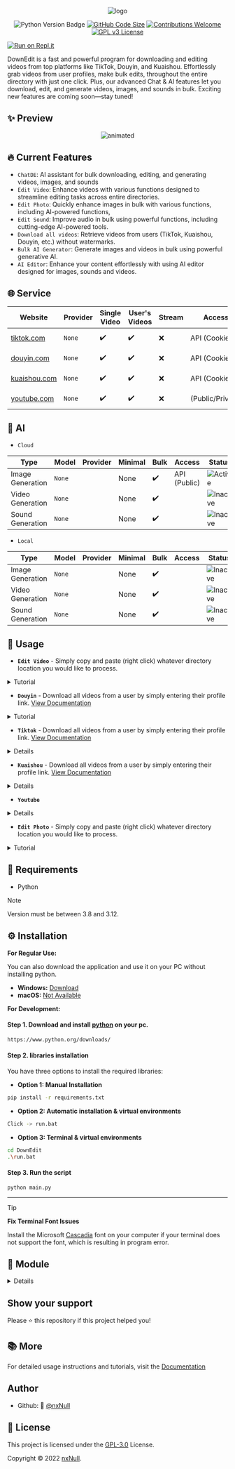 <p align="center">
  <img src="https://github.com/sokunheng/DownEdit/blob/main/docs/logo.png?raw=true" alt="logo" />
</p>

<p align="center">
  <img src="https://img.shields.io/badge/python-3.8%2B-brightgreen" alt="Python Version Badge">
  <a href="https://github.com/sokunheng/DownEdit"><img src="https://img.shields.io/github/languages/code-size/sokunheng/DownEdit" alt="GitHub Code Size"></a>
  <a href="#contributing"><img src="https://img.shields.io/badge/Contributions-Welcome-limegreen.svg" alt="Contributions Welcome"></a>
  <a href="https://www.gnu.org/licenses/gpl-3.0"><img src="https://img.shields.io/badge/License-GPLv3-blue.svg" alt="GPL v3 License"></a>
</p>

<a href="https://replit.com/new/github/sokunheng/DownEdit"><img src="https://replit.com/badge/github/sokunheng/DownEdit" alt="Run on Repl.it"></a>

<p>DownEdit is a fast and powerful program for downloading and editing videos from top platforms like TikTok, Douyin, and Kuaishou. Effortlessly grab videos from user profiles, make bulk edits, throughout the entire directory with just one click. Plus, our advanced Chat & AI features let you download, edit, and generate videos, images, and sounds in bulk. Exciting new features are coming soon—stay tuned!</p>

## ✨ Preview
<p align="center">
  <img src="https://github.com/sokunheng/DownEdit/assets/44894784/d48f25d4-17ea-47ea-b5df-df8c411ba542.gif" alt="animated" />
</p>

## 🔥 Current Features
- `ChatDE`: AI assistant for bulk downloading, editing, and generating videos, images, and sounds
- `Edit Video`: Enhance videos with various functions designed to streamline editing tasks across entire directories.
- `Edit Photo`: Quickly enhance images in bulk with various functions, including AI-powered functions,
- `Edit Sound`: Improve audio in bulk using powerful functions, including cutting-edge AI-powered tools.
- `Download all videos`: Retrieve videos from users (TikTok, Kuaishou, Douyin, etc.) without watermarks.
- `Bulk AI Generator`: Generate images and videos in bulk using powerful generative AI.
- `AI Editor`: Enhance your content effortlessly with using AI editor designed for images, sounds and videos.

## 🌐 Service

| Website| Provider| Single Video | User's Videos | Stream | Access | Status |
| --- | --- | --- | --- | --- | --- | --- |
| [tiktok.com](https://www.tiktok.com/) | `None` | ✔️ | ✔️ | ❌ | API (Cookie) | ![Active](https://img.shields.io/badge/Active-brightgreen) |
| [douyin.com](https://www.douyin.com/) | `None` | ✔️ | ✔️ | ❌ | API (Cookie) | ![Active](https://img.shields.io/badge/Active-brightgreen) |
| [kuaishou.com](https://www.kuaishou.com/?isHome=1) | `None` | ✔️ | ✔️ | ❌ | API (Cookie) | ![Active](https://img.shields.io/badge/Active-brightgreen) |
| [youtube.com](https://www.youtube.com) | `None` | ✔️ | ✔️ | ❌ | (Public/Private) | ![Active](https://img.shields.io/badge/Active-brightgreen) |

## 🤖 AI

- `Cloud`

| Type | Model | Provider| Minimal | Bulk | Access | Status |
| --- | --- | --- | --- | --- | --- | --- |
| Image Generation | `None` | | None | ✔️ | API (Public) | ![Active](https://img.shields.io/badge/Active-brightgreen) |
| Video Generation | `None` | | None | ✔️ |  | ![Inactive](https://img.shields.io/badge/Inactive-red) |
| Sound Generation | `None` | | None | ✔️ |  | ![Inactive](https://img.shields.io/badge/Inactive-red) |

- `Local`

| Type | Model | Provider| Minimal | Bulk | Access | Status |
| --- | --- | --- | --- | --- | --- | --- |
| Image Generation | `None` | | None | ✔️ |  | ![Inactive](https://img.shields.io/badge/Inactive-red) |
| Video Generation | `None` | | None | ✔️ |  | ![Inactive](https://img.shields.io/badge/Inactive-red) |
| Sound Generation | `None` | | None | ✔️ |  | ![Inactive](https://img.shields.io/badge/Inactive-red) |

## 🚀 Usage
- **`Edit Video`** - Simply copy and paste (right click) whatever directory location you would like to process.

<details>
<summary>Tutorial</summary>

```html
Enter Folder: C:\Users\Name\Desktop\Folder\Video
```

![Edit_Video_AdobeExpress](https://user-images.githubusercontent.com/44894784/200826802-58b223ea-dd01-4f3a-b896-d87228cddd4e.gif)



 Change it according to your desired video speed.
```html
Select Speed: 1.2 or 2 
```

 Input your music file location
```html
Enter Music: C:\Users\Name\Desktop\Folder\music_name.mp3
```
```html
Enter Music: music_name.mp3
```
 
</details>


- **`Douyin`** - Download all videos from a user by simply entering their profile link. [View Documentation](https://github.com/nxNull/DownEdit/blob/main/docs/douyin.md)

<details>
<summary>Tutorial</summary>

```html
Enter User Link: https://www.douyin.com/user/MS4wLjABAAAAzknqQznbR4gNJFBtYQE8ptAbM4Djr8bGDdfCUataDVSfQK8YMkSI8J5v
```
 <img src="https://user-images.githubusercontent.com/44894784/200826881-0051ef41-a59a-4b39-ae01-d252dc796acc.gif" alt="animated"  width="640"/>

</details>

- **`Tiktok`** - Download all videos from a user by simply entering their profile link. [View Documentation](https://github.com/nxNull/DownEdit/blob/main/docs/tiktok.md)

<details>

<img src="https://github.com/user-attachments/assets/69b6d459-22cc-42a2-9328-b2b9701f4409" alt="animated"/>

</details>

- **`Kuaishou`** - Download all videos from a user by simply entering their profile link. [View Documentation](https://github.com/nxNull/DownEdit/blob/main/docs/kuaishou.md)

<details>

<img src="https://github.com/user-attachments/assets/dd14fd6f-eb1d-4d87-82a0-a822823b6013" alt="kuaishou"/>

</details>

- **`Youtube`**
<details>

<img src="https://github.com/user-attachments/assets/a63d520f-2f68-40e7-9c22-61d8685dab55" alt="youtube"/>

</details>


- **`Edit Photo`** - Simply copy and paste (right click) whatever directory location you would like to process.

<details>
<summary>Tutorial</summary>

  - `Remove Background AI`
<img src="https://github.com/sokunheng/DownEdit/assets/44894784/2f351ebc-1dc2-4d97-b26f-2218426a7969.png" alt="down_edit_photo" width="537" />

</details>


## 🔎 Requirements
- Python
> [!NOTE]
> Version must be between 3.8 and 3.12.


## ⚙ Installation

**For Regular Use:**

You can also download the application and use it on your PC without installing python.
- **Windows:** [Download](https://github.com/SokunHeng/DownEdit/releases)
- **macOS:** [Not Available](https://github.com/SokunHeng/DownEdit/releases)

**For Development:**
#### Step 1. Download and install [python](https://www.python.org/downloads/) on your pc.
```sh
https://www.python.org/downloads/
```
#### Step 2. libraries installation
You have three options to install the required libraries:

- **Option 1: Manual Installation**
```sh
pip install -r requirements.txt
```

- **Option 2: Automatic installation & virtual environments**
```sh
Click -> run.bat
```
- **Option 3: Terminal & virtual environments**
```sh
cd DownEdit
.\run.bat
```

#### Step 3. Run the script
```sh
python main.py
```
-----

> [!TIP]
> **Fix Terminal Font Issues**
> 
> Install the Microsoft [Cascadia](https://github.com/microsoft/cascadia-code) font on your computer if your terminal does not support the font, which is resulting in program error.


## 🧩 Module

<details>

- [Pystyle](https://github.com/billythegoat356/pystyle)
- [Inquirer](https://pypi.org/project/inquirer/)
- [Colorama](https://github.com/tartley/colorama)
- [Moviepy](https://github.com/Zulko/moviepy)
- [Rich](https://github.com/Textualize/rich)
- [Playwright](https://github.com/microsoft/playwright)
- [Rembg](https://github.com/danielgatis/rembg)
- [WMI](https://github.com/wmi-py/wmi)
- [Psutil](https://github.com/giampaolo/psutil)
- [Httpx](https://github.com/encode/httpx)
- [Aiofiles](https://github.com/Tinche/aiofiles)
- [Scrapetube](https://github.com/dermasmid/scrapetube)
- [f2](https://github.com/Johnserf-Seed/f2)
- [ONNX Runtime](https://github.com/microsoft/onnxruntime)
- [Patchright](https://pypi.org/project/patchright/)
- [Pydantic](https://github.com/pydantic/pydantic)

</details>


## Show your support

Please ⭐️ this repository if this project helped you!


## 📚 More

For detailed usage instructions and tutorials, visit the [Documentation](https://github.com/nxNull/DownEdit/tree/main/docs#readme)


## Author

- Github: 👤 [@nxNull](https://github.com/nxNull)


## 📝 License
This project is licensed under the [GPL-3.0](https://github.com/nxNull/DownEdit?tab=GPL-3.0-1-ov-file) License.

Copyright © 2022 [nxNull](https://github.com/nxNull).<br />

